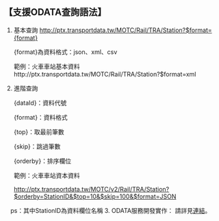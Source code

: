 ## 【支援ODATA查詢語法】

1.  基本查詢
     http://ptx.transportdata.tw/MOTC/Rail/TRA/Station?$format={format}

     {format}為資料格式：json、xml、csv

     範例：火車車站基本資料http://ptx.transportdata.tw/MOTC/Rail/TRA/Station?$format=xml


2.  進階查詢


     {dataId}：資料代號

     {format}：資料格式

     {top}：取最前筆數

     {skip}：跳過筆數

     {orderby}：排序欄位

     範例：火車車站資本資料

     http://ptx.transportdata.tw/MOTC/v2/Rail/TRA/Station?$orderby=StationID&$top=10&$skip=100&$format=JSON 

     ps：其中StationID為資料欄位名稱
3.  ODATA服務開發實作： 請詳見[連結](http://ptx.transportdata.tw/ptx/Download/公共運輸整合資訊平台資料服務開發實作.pdf)。
